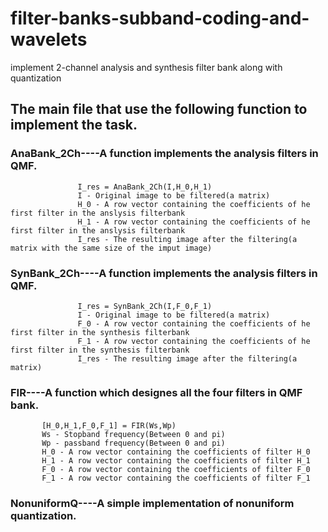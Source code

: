 # filter-banks-subband-coding-and-wavelets
implement  2-channel analysis and synthesis filter bank along with quantization

## The main file that use the following function to implement the task.  
### AnaBank_2Ch----A function implements the analysis filters in QMF.  
                   I_res = AnaBank_2Ch(I,H_0,H_1)  
                   I - Original image to be filtered(a matrix)  
                   H_0 - A row vector containing the coefficients of he first filter in the anslysis filterbank  
                   H_1 - A row vector containing the coefficients of he first filter in the anslysis filterbank  
                   I_res - The resulting image after the filtering(a matrix with the same size of the imput image) 
                   
### SynBank_2Ch----A function implements the analysis filters in QMF.
                   I_res = SynBank_2Ch(I,F_0,F_1)   
                   I - Original image to be filtered(a matrix)   
                   F_0 - A row vector containing the coefficients of he first filter in the synthesis filterbank   
                   F_1 - A row vector containing the coefficients of he first filter in the synthesis filterbank   
                   I_res - The resulting image after the filtering(a matrix) 
                   
### FIR----A function which designes all the four filters in QMF bank.
           [H_0,H_1,F_0,F_1] = FIR(Ws,Wp)  
           Ws - Stopband frequency(Between 0 and pi)   
           Wp - passband frequency(Between 0 and pi)   
           H_0 - A row vector containing the coefficients of filter H_0  
           H_1 - A row vector containing the coefficients of filter H_1  
           F_0 - A row vector containing the coefficients of filter F_0  
           F_1 - A row vector containing the coefficients of filter F_1  
### NonuniformQ----A simple implementation of nonuniform quantization.
